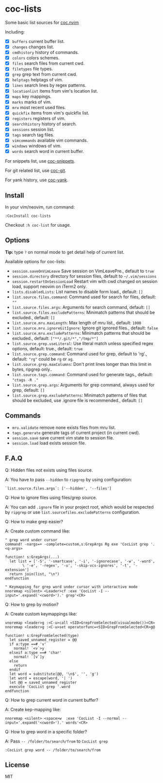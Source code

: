 # coc-lists

Some basic list sources for [coc.nvim](https://github.com/neoclide/coc.nvim/)

Including:

- [x] `buffers` current buffer list.
- [x] `changes` changes list.
- [x] `cmdhistory` history of commands.
- [x] `colors` colors schemes.
- [x] `files` search files from current cwd.
- [x] `filetypes` file types.
- [x] `grep` grep text from current cwd.
- [x] `helptags` helptags of vim.
- [x] `lines` search lines by regex patterns.
- [x] `locationlist` items from vim's location list.
- [x] `maps` key mappings.
- [x] `marks` marks of vim.
- [x] `mru` most recent used files.
- [x] `quickfix` items from vim's quickfix list.
- [x] `registers` registers of vim.
- [x] `searchhistory` history of search.
- [x] `sessions` session list.
- [x] `tags` search tag files.
- [x] `vimcommands` available vim commands.
- [x] `windows` windows of vim.
- [x] `words` search word in current buffer.

For snippets list, use [coc-snippets](https://github.com/neoclide/coc-snippets).

For git related list, use [coc-git](https://github.com/neoclide/coc-git).

For yank history, use [coc-yank](https://github.com/neoclide/coc-yank).

## Install

In your vim/neovim, run command:

```
:CocInstall coc-lists
```

Checkout `:h coc-list` for usage.

## Options

**Tip:** type `?` on normal mode to get detail help of current list.

Available options for coc-lists:

- `session.saveOnVimLeave` Save session on VimLeavePre., default to `true`
- `session.directory` directory for session files, default to `~/.vim/sessions`
- `session.restartOnSessionLoad` Restart vim with cwd changed on session load, support neovim on iTerm2 only.
- `lists.disabledLists`: List names to disable form load., default: `[]`
- `list.source.files.command`: Command used for search for files, default: `""`
- `list.source.files.args`: Arguments for search command, default: `[]`
- `list.source.files.excludePatterns`: Minimatch patterns that should be excluded., default: `[]`
- `list.source.mru.maxLength`: Max length of mru list., default: `1000`
- `list.source.mru.ignoreGitIgnore`: Ignore git ignored files., default: `false`
- `list.source.mru.excludePatterns`: Minimatch patterns that should be excluded., default: `["**/.git/*","/tmp/*"]`
- `list.source.grep.useLiteral`: Use literal match unless specified regex options, default: true., default: `true`
- `list.source.grep.command`: Command used for grep, default to 'rg'., default: `"rg"` could be `rg` or `ag`.
- `list.source.grep.maxColumns`: Don't print lines longer than this limit in bytes, ripgrep only..
- `list.source.tags.command`: Command used for generate tags., default: `"ctags -R ."`
- `list.source.grep.args`: Arguments for grep command, always used for grep, default: `[]`
- `list.source.grep.excludePatterns`: Minimatch patterns of files that should be excluded, use .ignore file is recommended., default: `[]`

## Commands

- `mru.validate` remove none exists files from mru list.
- `tags.generate` generate tags of current project (in current cwd).
- `session.save` save current vim state to session file.
- `session.load` load exists session file.

## F.A.Q

Q: Hidden files not exists using files source.

A: You have to pass `--hidden` to `ripgrep` by using configuration:

    `list.source.files.args`: ['--hidden', '--files']

Q: How to ignore files using files/grep source.

A: You can add `.ignore` file in your project root, which would be respected by
`ripgrep` or use `list.sourcefiles.excludePatterns` configuration.

Q: How to make grep easier?

A: Create custom command like:

```vim
" grep word under cursor
command! -nargs=+ -complete=custom,s:GrepArgs Rg exe 'CocList grep '.<q-args>

function! s:GrepArgs(...)
  let list = ['-S', '-smartcase', '-i', '-ignorecase', '-w', '-word',
        \ '-e', '-regex', '-u', '-skip-vcs-ignores', '-t', '-extension']
  return join(list, "\n")
endfunction

" Keymapping for grep word under cursor with interactive mode
nnoremap <silent> <Leader>cf :exe 'CocList -I --input='.expand('<cword>').' grep'<CR>
```

Q: How to grep by motion?

A: Create custom keymappings like:

```vim
vnoremap <leader>g :<C-u>call <SID>GrepFromSelected(visualmode())<CR>
nnoremap <leader>g :<C-u>set operatorfunc=<SID>GrepFromSelected<CR>g@

function! s:GrepFromSelected(type)
  let saved_unnamed_register = @@
  if a:type ==# 'v'
    normal! `<v`>y
  elseif a:type ==# 'char'
    normal! `[v`]y
  else
    return
  endif
  let word = substitute(@@, '\n$', '', 'g')
  let word = escape(word, '| ')
  let @@ = saved_unnamed_register
  execute 'CocList grep '.word
endfunction
```

Q: How to grep current word in current buffer?

A: Create kep-mapping like:

```vim
nnoremap <silent> <space>w  :exe 'CocList -I --normal --input='.expand('<cword>').' words'<CR>
```

Q: How to grep word in a specific folder?

A: Pass `-- /folder/to/search/from` to `CocList grep`

```vim
:CocList grep word -- /folder/to/search/from
```

## License

MIT
